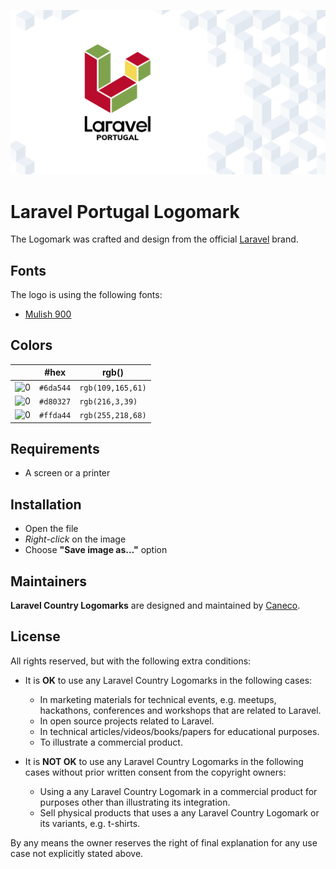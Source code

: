 <p align="center"><img src="/src/pt/socialcard.png" alt="Laravel Portugal Logomark"></p>

# Laravel Portugal Logomark

The Logomark was crafted and design from the official [Laravel](https://github.com/laravel/art) brand.

## Fonts

The logo is using the following fonts:

- [Mulish 900](https://fonts.google.com/specimen/Mulish#900)

## Colors

|                                                                                                               |#hex    |rgb()             |
|---                                                                                                            |---     |---               |
|![0](https://res.cloudinary.com/caneco/image/upload/c_scale,co_rgb:6da544,e_colorize:100,f_png/v1/pallete.svg)|`#6da544`|`rgb(109,165,61)` |
|![0](https://res.cloudinary.com/caneco/image/upload/c_scale,co_rgb:d80327,e_colorize:100,f_png/v1/pallete.svg)|`#d80327`|`rgb(216,3,39)`   |
|![0](https://res.cloudinary.com/caneco/image/upload/c_scale,co_rgb:ffda44,e_colorize:100,f_png/v1/pallete.svg)|`#ffda44`|`rgb(255,218,68)` |

## Requirements

- A screen or a printer

## Installation

- Open the file
- *Right-click* on the image
- Choose **"Save image as…"** option

## Maintainers

**Laravel Country Logomarks** are designed and maintained by [Caneco](https://twitter.com/caneco).

## License

All rights reserved, but with the following extra conditions:

- It is **OK** to use any Laravel Country Logomarks in the following cases:
    - In marketing materials for technical events, e.g. meetups, hackathons, conferences and workshops that are related to Laravel.
    - In open source projects related to Laravel.
    - In technical articles/videos/books/papers for educational purposes.
    - To illustrate a commercial product.

- It is **NOT OK** to use any Laravel Country Logomarks in the following cases without prior written consent from the copyright owners:
    - Using a any Laravel Country Logomark in a commercial product for purposes other than illustrating its integration.
    - Sell physical products that uses a any Laravel Country Logomark or its variants, e.g. t-shirts.

By any means the owner reserves the right of final explanation for any use case not explicitly stated above.
